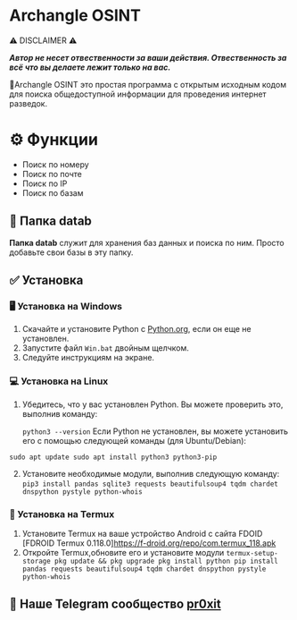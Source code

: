 

# Archangle OSINT

⚠️ DISCLAIMER ⚠️

***Автор не несет отвественности за ваши действия. Отвественность за всё что вы делаете лежит только на вас.***

📌Archangle OSINT это простая программа с открытым исходным кодом для поиска общедоступной информации для проведения интернет разведок.

# ⚙️ Функции

+ Поиск по номеру
+ Поиск по почте
+ Поиск по IP
+ Поиск по базам

## 📁 Папка datab 

**Папка datab** служит для хранения баз данных и поиска по ним. Просто добавьте свои базы в эту папку.

## ✅ Установка

### 🖥️ Установка на Windows

1. Скачайте и установите Python с [Python.org](https://www.python.org/ftp/python/3.10.5/python-3.10.5-amd64.exe), если он еще не установлен.
2. Запустите файл `Win.bat` двойным щелчком.
3. Следуйте инструкциям на экране.

### 💻 Установка на Linux

1. Убедитесь, что у вас установлен Python. Вы можете проверить это, выполнив команду:

   `python3 --version`
Если Python не установлен, вы можете установить его с помощью следующей команды (для Ubuntu/Debian):

`sudo apt update
sudo apt install python3 python3-pip`

2. Установите необходимые модули, выполнив следующую команду:
   `pip3 install pandas sqlite3 requests beautifulsoup4 tqdm chardet dnspython pystyle python-whois`

### 📱 Установка на Termux

1. Установите Termux на ваше устройство Android с сайта FDOID [FDROID Termux 0.118.0]https://f-droid.org/repo/com.termux_118.apk
2. Откройте Termux,обновите его и установите модули
   `termux-setup-storage
   pkg update && pkg upgrade
   pkg install python
   pip install pandas requests beautifulsoup4 tqdm chardet dnspython pystyle python-whois
   `
## 🪼 Наше Telegram сообщество [pr0xit](https://t.me/+ZLIXp4YJn-0xY2Ey)
